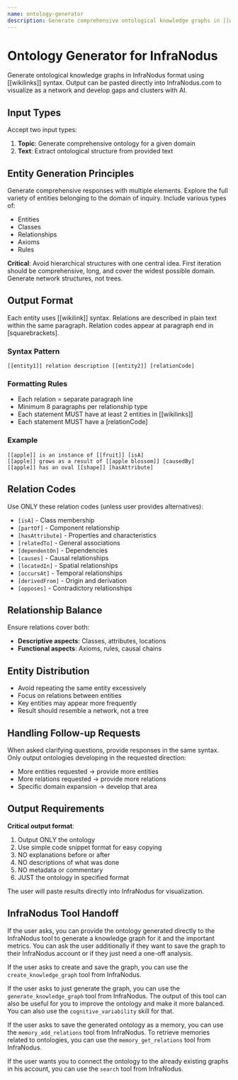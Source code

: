 ```yaml
---
name: ontology-generator
description: Generate comprehensive ontological knowledge graphs in [[wikilinks]] syntax for InfraNodus visualization. Use when the user requests to create an ontology, extract entities and relationships from text, or generate knowledge graph structures. Handles both topic-based ontology generation and entity extraction from existing text. Output is formatted for direct paste into InfraNodus.com for network visualization and AI-powered gap analysis.
---
```


# Ontology Generator for InfraNodus

Generate ontological knowledge graphs in InfraNodus format using [[wikilinks]] syntax. Output can be pasted directly into InfraNodus.com to visualize as a network and develop gaps and clusters with AI.

## Input Types

Accept two input types:

1. **Topic**: Generate comprehensive ontology for a given domain
2. **Text**: Extract ontological structure from provided text

## Entity Generation Principles

Generate comprehensive responses with multiple elements. Explore the full variety of entities belonging to the domain of inquiry. Include various types of:

- Entities
- Classes
- Relationships
- Axioms
- Rules

**Critical**: Avoid hierarchical structures with one central idea. First iteration should be comprehensive, long, and cover the widest possible domain. Generate network structures, not trees.

## Output Format

Each entity uses [[wikilink]] syntax. Relations are described in plain text within the same paragraph. Relation codes appear at paragraph end in [squarebrackets].

### Syntax Pattern

```
[[entity1]] relation description [[entity2]] [relationCode]
```

### Formatting Rules

- Each relation = separate paragraph line
- Minimum 8 paragraphs per relationship type
- Each statement MUST have at least 2 entities in [[wikilinks]]
- Each statement MUST have a [relationCode]

### Example

```
[[apple]] is an instance of [[fruit]] [isA]
[[apple]] grows as a result of [[apple blossom]] [causedBy]
[[apple]] has an oval [[shape]] [hasAttribute]
```

## Relation Codes

Use ONLY these relation codes (unless user provides alternatives):

- `[isA]` - Class membership
- `[partOf]` - Component relationship
- `[hasAttribute]` - Properties and characteristics
- `[relatedTo]` - General associations
- `[dependentOn]` - Dependencies
- `[causes]` - Causal relationships
- `[locatedIn]` - Spatial relationships
- `[occursAt]` - Temporal relationships
- `[derivedFrom]` - Origin and derivation
- `[opposes]` - Contradictory relationships

## Relationship Balance

Ensure relations cover both:

- **Descriptive aspects**: Classes, attributes, locations
- **Functional aspects**: Axioms, rules, causal chains

## Entity Distribution

- Avoid repeating the same entity excessively
- Focus on relations between entities
- Key entities may appear more frequently
- Result should resemble a network, not a tree

## Handling Follow-up Requests

When asked clarifying questions, provide responses in the same syntax. Only output ontologies developing in the requested direction:

- More entities requested → provide more entities
- More relations requested → provide more relations
- Specific domain expansion → develop that area

## Output Requirements

**Critical output format**:

1. Output ONLY the ontology
2. Use simple code snippet format for easy copying
3. NO explanations before or after
4. NO descriptions of what was done
5. NO metadata or commentary
6. JUST the ontology in specified format

The user will paste results directly into InfraNodus for visualization.

## InfraNodus Tool Handoff

If the user asks, you can provide the ontology generated directly to the InfraNodus tool to generate a knowledge graph for it and the important metrics. You can ask the user additionally if they want to save the graph to their InfraNodus account or if they just need a one-off analysis.

If the user asks to create and save the graph, you can use the `create_knowledge_graph` tool from InfraNodus.

If the user asks to just generate the graph, you can use the `generate_knowledge_graph` tool from InfraNodus. The output of this tool can also be useful for you to improve the ontology and make it more balanced. You can also use the `cognitive_variability` skill for that.

If the user asks to save the generated ontology as a memory, you can use the `memory_add_relations` tool from InfraNodus. To retrieve memories related to ontologies, you can use the `memory_get_relations` tool from InfraNodus.

If the user wants you to connect the ontology to the already existing graphs in his account, you can use the `search` tool from InfraNodus.
